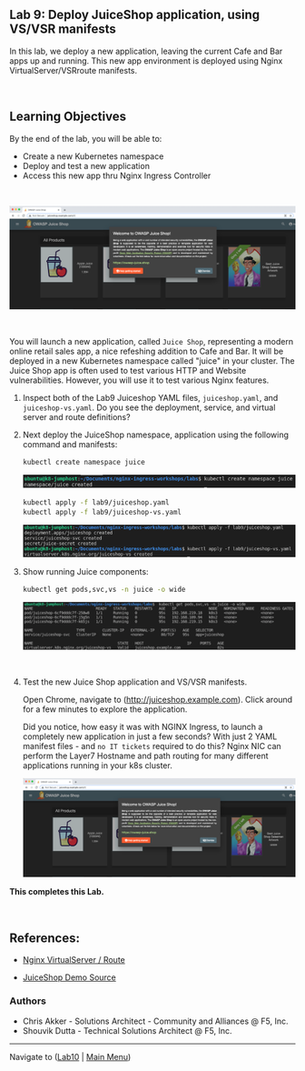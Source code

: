 ## Lab 9: Deploy JuiceShop application, using VS/VSR manifests ##

In this lab, we deploy a new application, leaving the current Cafe and Bar apps up and running. This new app environment is deployed using Nginx VirtualServer/VSRroute manifests.

<br/>

## Learning Objectives 

By the end of the lab, you will be able to: 

- Create a new Kubernetes namespace
- Deploy and test a new application
- Access this new app thru Nginx Ingress Controller

<br/>

![Juiceshop welcome page](media/lab9_juiceshop_welcome_page.png)

<br/>

You will launch a new application, called `Juice Shop`, representing a modern online retail sales app, a nice refeshing addition to Cafe and Bar. It will be deployed in a new Kubernetes namespace called "juice" in your cluster.  The Juice Shop app is often used to test various HTTP and Website vulnerabilities. However, you will use it to test various Nginx features.

1. Inspect both of the Lab9 Juiceshop YAML files, `juiceshop.yaml`, and `juiceshop-vs.yaml`.  Do you see the deployment, service, and virtual server and route definitions?  

1. Next deploy the JuiceShop namespace, application using the following command and manifests:

    ```bash
    kubectl create namespace juice
    ```
    ![Namespace creation screenshot](media/lab9_namespace.png)

    ```bash
    kubectl apply -f lab9/juiceshop.yaml
    kubectl apply -f lab9/juiceshop-vs.yaml
    ```

    ![Component creation screenshot](media/lab9_component_create.png)

1. Show running Juice components:

    ```bash
    kubectl get pods,svc,vs -n juice -o wide
    ```
    ![Component Get Screenshot](media/lab9_component_get.png)

    <br/>

1. Test the new Juice Shop application and VS/VSR manifests.

    Open Chrome, navigate to (http://juiceshop.example.com).  Click around for a few minutes to explore the application.

    Did you notice, how easy it was with NGINX Ingress, to launch a completely new application in just a few seconds?  With just 2 YAML manifest files - and `no IT tickets` required to do this?  Nginx NIC can perform the Layer7 Hostname and path routing for many different applications running in your k8s cluster.

    ![Juiceshop welcome page](media/lab9_juiceshop_welcome_page.png)


**This completes this Lab.**

<br/>

## References:

- [Nginx VirtualServer / Route](https://docs.nginx.com/nginx-ingress-controller/configuration/virtualserver-and-virtualserverroute-resources/)

- [JuiceShop Demo Source](https://github.com/bkimminich/juice-shop)

### Authors

- Chris Akker - Solutions Architect - Community and Alliances @ F5, Inc.
- Shouvik Dutta - Technical Solutions Architect @ F5, Inc.

-------------

Navigate to ([Lab10](../lab10/readme.md) | [Main Menu](../LabGuide.md))
